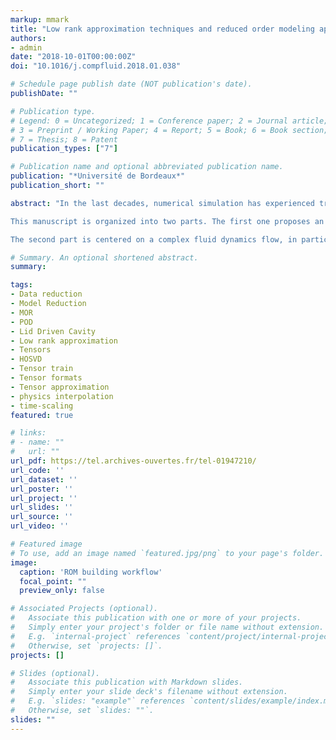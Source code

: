 ```yaml
---
markup: mmark
title: "Low rank approximation techniques and reduced order modeling applied to some fluid dynamics problems"
authors:
- admin
date: "2018-10-01T00:00:00Z"
doi: "10.1016/j.compfluid.2018.01.038"

# Schedule page publish date (NOT publication's date).
publishDate: ""

# Publication type.
# Legend: 0 = Uncategorized; 1 = Conference paper; 2 = Journal article;
# 3 = Preprint / Working Paper; 4 = Report; 5 = Book; 6 = Book section;
# 7 = Thesis; 8 = Patent
publication_types: ["7"]

# Publication name and optional abbreviated publication name.
publication: "*Université de Bordeaux*"
publication_short: ""

abstract: "In the last decades, numerical simulation has experienced tremendous improvements driven by massive growth of computing power. Exascale computing has been achieved this year and will allow solving ever more complex problems. But such large systems produce colossal amounts of data which leads to its own difficulties. Moreover, many engineering problems such as multiphysics or optimisation and control, require far more power that any computer architecture could achieve within the current scientific computing paradigm. In this thesis, we propose to shift the paradigm in order to break the curse of dimensionality by introducing decomposition and building reduced order models (ROM) for complex fluid flows.</br>

This manuscript is organized into two parts. The first one proposes an extended review of data reduction techniques and intends to bridge between applied mathematics community and the computational mechanics one. Thus, founding bivariate separation is studied, including discussions on the equivalence of proper orthogonal decomposition (POD, continuous framework) and singular value decomposition (SVD, discrete matrices). Then a wide review of tensor formats and their approximation is proposed. Such work has already been provided in the literature but either on separate papers or into a purely applied mathematics framework. Here, we offer to the data enthusiast scientist a comparison of Canonical, Tucker, Hierarchical and Tensor train formats including their approximation algorithms. Their relative benefits are studied both theoretically and numerically thanks to the python library `pydecomp` that was developed during this thesis. A careful analysis of the link between continuous and discrete methods is performed. Finally, we conclude that for most applications ST-HOSVD is best when the number of dimensions $d$ lower than four and TT-SVD (or their POD equivalent) when $d$ grows larger.</br>

The second part is centered on a complex fluid dynamics flow, in particular the singular lid driven cavity at high Reynolds number. This flow exhibits a series of Hopf bifurcation which are known to be hard to capture accurately which is why a detailed analysis was performed both with classical tools and POD. Once this flow has been characterized, *time-scaling*, a new *``physics based''* interpolation ROM is presented on internal and external flows. This methods gives encouraging results while excluding recent advanced developments in the area such as EIM or Grassmann manifold interpolation."

# Summary. An optional shortened abstract.
summary:

tags:
- Data reduction
- Model Reduction
- MOR
- POD
- Lid Driven Cavity
- Low rank approximation
- Tensors
- HOSVD
- Tensor train
- Tensor formats
- Tensor approximation
- physics interpolation
- time-scaling
featured: true

# links:
# - name: ""
#   url: ""
url_pdf: https://tel.archives-ouvertes.fr/tel-01947210/
url_code: ''
url_dataset: ''
url_poster: ''
url_project: ''
url_slides: ''
url_source: ''
url_video: ''

# Featured image
# To use, add an image named `featured.jpg/png` to your page's folder.
image:
  caption: 'ROM building workflow'
  focal_point: ""
  preview_only: false

# Associated Projects (optional).
#   Associate this publication with one or more of your projects.
#   Simply enter your project's folder or file name without extension.
#   E.g. `internal-project` references `content/project/internal-project/index.md`.
#   Otherwise, set `projects: []`.
projects: []

# Slides (optional).
#   Associate this publication with Markdown slides.
#   Simply enter your slide deck's filename without extension.
#   E.g. `slides: "example"` references `content/slides/example/index.md`.
#   Otherwise, set `slides: ""`.
slides: ""
---
```

